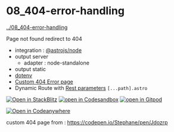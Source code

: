# 08_404-error-handling
[../08_404-error-handling](../08_404-error-handling)

Page not found redirect to 404

* integration : [@astrojs/node](https://docs.astro.build/en/guides/integrations-guide/node/)
* output server
    * adapter : node-standalone
* output static
* [dotenv](https://github.com/motdotla/dotenv#readme)
* [Custom 404 Error page](https://docs.astro.build/en/core-concepts/astro-pages/#custom-404-error-page)
* Dynamic Route with [Rest parameters](https://docs.astro.build/en/core-concepts/routing/#rest-parameters) `[...path].astro`

[![Open in StackBlitz](https://developer.stackblitz.com/img/open_in_stackblitz.svg)](https://stackblitz.com/github/MicroWebStacks/astro-examples/tree/main/08_404-error-handling)
[![open in Codesandbox](../media/codesandbox.svg)](https://codesandbox.io/s/github/MicroWebStacks/astro-examples/tree/main/08_404-error-handling)
[![open in Gitpod](../media/gitpod.svg)](https://gitpod.io/?on=gitpod#https://github.com/MicroWebStacks/astro-examples/tree/main/08_404-error-handling)

[![Open in Codeanywhere](https://codeanywhere.com/img/open-in-codeanywhere-btn.svg)](https://app.codeanywhere.com/#https://github.com/MicroWebStacks/astro-examples)

custom 404 page from : https://codepen.io/Stephane/pen/Jdozrp
